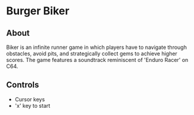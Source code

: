 # Burger Biker

## About

Biker is an infinite runner game in which players have to navigate through obstacles, avoid pits, and strategically collect gems to achieve higher scores. The game features a soundtrack reminiscent of 'Enduro Racer' on C64.

## Controls

- Cursor keys
- 'x' key to start
